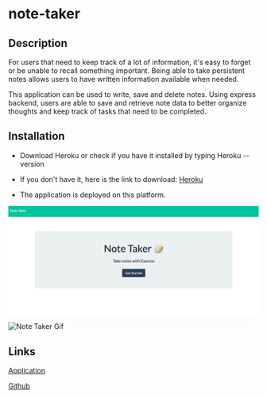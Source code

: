 # note-taker

## Description
For users that need to keep track of a lot of information, it's easy to forget or be unable to recall something important. Being able to take persistent notes allows users to have written information available when needed.

This application can be used to write, save and delete notes. Using express backend, users are able to save and retrieve note data to better organize thoughts and keep track of tasks that need to be completed. 

## Installation

* Download Heroku or check if you have it installed by typing Heroku --version

* If you don't have it, here is the link to download: [Heroku](https://devcenter.heroku.com/articles/heroku-cli)

* The application is deployed on this platform.

![Note Taker App](Note-Taker-App.png)
![Note Taker Gif](Note-Taker.gif)

## Links

[Application](https://notetaker024.herokuapp.com/)

[Github](https://github.com/katnguyenn/note-taker)

